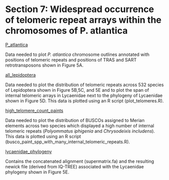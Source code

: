 # Section 7: Widespread occurrence of telomeric repeat arrays within the chromosomes of P. atlantica

[P_atlantica](<https://github.com/charlottewright/P_atlantica_genome/tree/main/7_telomeric_repeats/P_atlantica>)

Data needed to plot *P. atlantica* chromosome outlines annotated with positions of telomeric repeats and positions of TRAS and SART retrotransposons shown in Figure 5A.

[all_lepidoptera](<https://github.com/charlottewright/P_atlantica_genome/tree/main/7_telomeric_repeats/all_lepidoptera>)

Data needed to plot the distribution of telomeric repeats across 532 species of Lepidoptera shown in Figure 5B,5C, and 5E and to plot the span of internal telomeric arrays in Lycaenidae next to the phylogeny of Lycaenidae shown in Figure 5D. This data is plotted using an R script (plot_telomeres.R).

[high_telomere_count_paints](<https://github.com/charlottewright/P_atlantica_genome/tree/main/7_telomeric_repeats/high_telomere_count_paints>)

Data needed to plot the distribution of BUSCOs assigned to Merian elements across two species which displayed a high number of internal telomeric repeats (*Polyommatus iphigenia* and *Chrysodeixis includens*). This data is plotted using an R script (busco_paint_spp_with_many_internal_telomeric_repeats.R).

[lycaenidae_phylogeny](<https://github.com/charlottewright/P_atlantica_genome/tree/main/7_telomeric_repeats/lycaenidae_phylogeny>)

Contains the concatenated alignment (supermatrix.fa) and the resulting newick file (derived from IQ-TREE) associated with the Lycaenidae phylogeny shown in Figure 5E.

